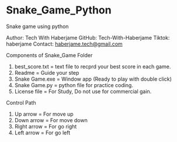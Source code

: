 # Snake_Game_Python
Snake game using python


Author: Tech With Haberjame
GitHub: Tech-With-Haberjame
Tiktok: haberjame
Contact: haberjame.tech@gmail.com

Components of Snake_Game Folder

1. best_score.txt = text file to recprd your best score in each game.
2. Readme = Guide your step
3. Snake Game.exe = Window app (Ready to play with double click)
4. Snake Game.py = python file for practice coding.
5. License file = For Study, Do not use for commercial gain.


Control Path
1. Up arrow = For move up
2. Down arrow = For move down
3. Right arrow = For go right
4. Left arrow = For go left


